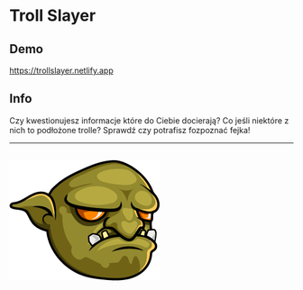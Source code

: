 # Troll Slayer

## Demo
https://trollslayer.netlify.app


## Info

Czy kwestionujesz informacje które do Ciebie docierają? Co jeśli niektóre z nich to podłożone trolle? Sprawdź czy potrafisz fozpoznać fejka! 

---

## 
![Logo](https://raw.githubusercontent.com/402-coders/troll-quest/main/src/assets/troll/head.png)
